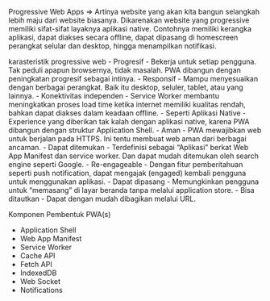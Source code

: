 Progressive Web Apps => Artinya website yang akan kita bangun selangkah lebih maju dari website biasanya. 
    Dikarenakan website yang progressive memiliki sifat-sifat layaknya aplikasi native. Contohnya memiliki kerangka aplikasi, dapat diakses secara offline, dapat dipasang di homescreen perangkat selular dan desktop, hingga menampilkan notifikasi.

karasteristik progressive web
    - Progresif - Bekerja untuk setiap pengguna. Tak peduli apapun browsernya, tidak masalah. PWA dibangun dengan peningkatan progresif sebagai intinya.
    - Responsif - Mampu menyesuaikan dengan berbagai perangkat. Baik itu desktop, seluler, tablet, atau yang lainnya.
    - Konektivitas independen - Service Worker membantu meningkatkan proses load time ketika internet memiliki kualitas rendah, bahkan dapat diakses dalam keadaan offline.
    - Seperti Aplikasi Native - Experience yang diberikan tak kalah dengan aplikasi native, karena PWA dibangun dengan struktur Application Shell.
    - Aman - PWA mewajibkan web untuk berjalan pada HTTPS. Ini tentu membuat web aman dari berbagai ancaman.
    - Dapat ditemukan - Terdefinisi sebagai “Aplikasi” berkat Web App Manifest dan service worker. Dan dapat mudah ditemukan oleh search engine seperti Google. 
    - Re-engageable - Dengan fitur pemberitahuan seperti push notification, dapat mengajak (engaged) kembali pengguna untuk menggunakan aplikasi.
    - Dapat dipasang - Memungkinkan pengguna untuk “memasang” di layar beranda tanpa melalui application store.
    - Bisa ditautkan - Dapat dengan mudah dibagikan melalui URL.

Komponen Pembentuk PWA(s)
- Application Shell
- Web App Manifest
- Service Worker
- Cache API
- Fetch API
- IndexedDB
- Web Socket
- Notifications